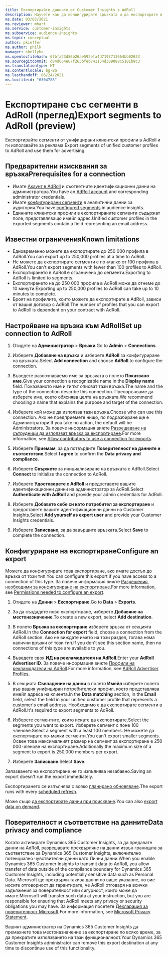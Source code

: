 ```yaml
---
title: Експортирайте данните от Customer Insights в AdRoll
description: Научете как да конфигурирате връзката и да експортирате в AdRoll.
ms.date: 03/03/2021
ms.reviewer: mhart
ms.service: customer-insights
ms.subservice: audience-insights
ms.topic: conceptual
author: pkieffer
ms.author: philk
manager: shellyha
ms.openlocfilehash: 67bfa23d56b26ae592efa4d7197713664bb02623
ms.sourcegitcommit: d84d664e67f263bfeb741154d309088c5101b9c3
ms.translationtype: HT
ms.contentlocale: bg-BG
ms.lasthandoff: 06/24/2021
ms.locfileid: "6304788"
---
```

# <a name="export-segments-to-adroll-preview"></a><span data-ttu-id="ee60b-103">Експортиране със сегменти в AdRoll (преглед)</span><span class="sxs-lookup"><span data-stu-id="ee60b-103">Export segments to AdRoll (preview)</span></span>

<span data-ttu-id="ee60b-104">Експортирайте сегменти от унифицирани клиентски профили в AdRoll и ги използвайте за реклама.</span><span class="sxs-lookup"><span data-stu-id="ee60b-104">Export segments of unified customer profiles to AdRoll and use them for advertising.</span></span> 

## <a name="prerequisites-for-a-connection"></a><span data-ttu-id="ee60b-105">Предварителни изисквания за връзка</span><span class="sxs-lookup"><span data-stu-id="ee60b-105">Prerequisites for a connection</span></span>

-   <span data-ttu-id="ee60b-106">Имате [Акаунт в AdRoll](https://www.adroll.com/) и съответните идентификационни данни на администратора.</span><span class="sxs-lookup"><span data-stu-id="ee60b-106">You have an [AdRoll account](https://www.adroll.com/) and corresponding administrator credentials.</span></span>
-   <span data-ttu-id="ee60b-107">Имате [конфигурирани сегменти](segments.md) в аналитични данни за аудитория.</span><span class="sxs-lookup"><span data-stu-id="ee60b-107">You have [configured segments](segments.md) in audience insights.</span></span>
-   <span data-ttu-id="ee60b-108">Единните клиентски профили в експортираните сегменти съдържат поле, представляващо имейл адрес.</span><span class="sxs-lookup"><span data-stu-id="ee60b-108">Unified customer profiles in the exported segments contain a field representing an email address.</span></span>

## <a name="known-limitations"></a><span data-ttu-id="ee60b-109">Известни ограничения</span><span class="sxs-lookup"><span data-stu-id="ee60b-109">Known limitations</span></span>

- <span data-ttu-id="ee60b-110">Едновременно можете да експортирате до 250 000 профила в AdRoll.</span><span class="sxs-lookup"><span data-stu-id="ee60b-110">You can export up to 250,000 profiles at a time to AdRoll.</span></span>
- <span data-ttu-id="ee60b-111">Не можете да експортирате сегменти с по-малко от 100 профила в AdRoll.</span><span class="sxs-lookup"><span data-stu-id="ee60b-111">You can't export segments with fewer than 100 profiles to AdRoll.</span></span> 
- <span data-ttu-id="ee60b-112">Експортирането в AdRoll е ограничено до сегменти.</span><span class="sxs-lookup"><span data-stu-id="ee60b-112">Exporting to AdRoll is limited to segments.</span></span>
- <span data-ttu-id="ee60b-113">Експортирането на до 250 000 профила в AdRoll може да отнеме до 10 минути.</span><span class="sxs-lookup"><span data-stu-id="ee60b-113">Exporting up to 250,000 profiles to AdRoll can take up to 10 minutes to complete.</span></span> 
- <span data-ttu-id="ee60b-114">Броят на профилите, които можете да експортирате в AdRoll, зависи от вашия договор с AdRoll.</span><span class="sxs-lookup"><span data-stu-id="ee60b-114">The number of profiles that you can export to AdRoll is dependent on your contract with AdRoll.</span></span>

## <a name="set-up-connection-to-adroll"></a><span data-ttu-id="ee60b-115">Настройване на връзка към AdRoll</span><span class="sxs-lookup"><span data-stu-id="ee60b-115">Set up connection to AdRoll</span></span>

1. <span data-ttu-id="ee60b-116">Отидете на **Администратор** > **Връзки**.</span><span class="sxs-lookup"><span data-stu-id="ee60b-116">Go to **Admin** > **Connections**.</span></span>

1. <span data-ttu-id="ee60b-117">Изберете **Добавяне на връзка** и изберете **AdRoll** за конфигуриране на връзката.</span><span class="sxs-lookup"><span data-stu-id="ee60b-117">Select **Add connection** and choose **AdRoll** to configure the connection.</span></span>

1. <span data-ttu-id="ee60b-118">Въведете разпознаваемо име за връзката в полето **Показвано име**.</span><span class="sxs-lookup"><span data-stu-id="ee60b-118">Give your connection a recognizable name in the **Display name** field.</span></span> <span data-ttu-id="ee60b-119">Показваното име и типът описват тази връзка.</span><span class="sxs-lookup"><span data-stu-id="ee60b-119">The name and the type of the connection describe this connection.</span></span> <span data-ttu-id="ee60b-120">Препоръчваме да изберете име, което обяснява целта на връзката.</span><span class="sxs-lookup"><span data-stu-id="ee60b-120">We recommend choosing a name that explains the purpose and target of the connection.</span></span>

1. <span data-ttu-id="ee60b-121">Изберете кой може да използва тази връзка.</span><span class="sxs-lookup"><span data-stu-id="ee60b-121">Choose who can use this connection.</span></span> <span data-ttu-id="ee60b-122">Ако не предприемете нищо, по подразбиране ще е Администратори.</span><span class="sxs-lookup"><span data-stu-id="ee60b-122">If you take no action, the default will be Administrators.</span></span> <span data-ttu-id="ee60b-123">За повече информация вижте [Разрешаване на сътрудници да използват връзка за експортиране](connections.md#allow-contributors-to-use-a-connection-for-exports).</span><span class="sxs-lookup"><span data-stu-id="ee60b-123">For more information, see [Allow contributors to use a connection for exports](connections.md#allow-contributors-to-use-a-connection-for-exports).</span></span>

1. <span data-ttu-id="ee60b-124">Изберете **Приемам**, за да потвърдите **Поверителност на данните и съответствие**.</span><span class="sxs-lookup"><span data-stu-id="ee60b-124">Select **I agree** to confirm the **Data privacy and compliance**.</span></span>

1. <span data-ttu-id="ee60b-125">Изберете **Свържете** за инициализиране на връзката с AdRoll.</span><span class="sxs-lookup"><span data-stu-id="ee60b-125">Select **Connect** to initialize the connection to AdRoll.</span></span>

1. <span data-ttu-id="ee60b-126">Изберете **Удостоверете с AdRoll** и предоставете вашите идентификационни данни на администратор за AdRoll.</span><span class="sxs-lookup"><span data-stu-id="ee60b-126">Select **Authenticate with AdRoll** and provide your admin credentials for AdRoll.</span></span> 

1. <span data-ttu-id="ee60b-127">Изберете **Добавете себе си като потребител за експортиране** и предоставете вашите идентификационни данни на Customer Insights.</span><span class="sxs-lookup"><span data-stu-id="ee60b-127">Select **Add yourself as export user** and provide your Customer Insights credentials.</span></span>

1. <span data-ttu-id="ee60b-128">Изберете **Записване**, за да завършите връзката.</span><span class="sxs-lookup"><span data-stu-id="ee60b-128">Select **Save** to complete the connection.</span></span>

## <a name="configure-an-export"></a><span data-ttu-id="ee60b-129">Конфигуриране на експортиране</span><span class="sxs-lookup"><span data-stu-id="ee60b-129">Configure an export</span></span>

<span data-ttu-id="ee60b-130">Можете да конфигурирате това експортиране, ако имате достъп до връзка от този тип.</span><span class="sxs-lookup"><span data-stu-id="ee60b-130">You can configure this export if you have access to a connection of this type.</span></span> <span data-ttu-id="ee60b-131">За повече информация вижте [Разрешения, необходими за конфигуриране на експортиране](export-destinations.md#set-up-a-new-export).</span><span class="sxs-lookup"><span data-stu-id="ee60b-131">For more information, see [Permissions needed to configure an export](export-destinations.md#set-up-a-new-export).</span></span>

1. <span data-ttu-id="ee60b-132">Отидете на **Данни** > **Експортиране**.</span><span class="sxs-lookup"><span data-stu-id="ee60b-132">Go to **Data** > **Exports**.</span></span>

1. <span data-ttu-id="ee60b-133">За да създадете ново експортиране, изберете **Добавяне на местоназначение**.</span><span class="sxs-lookup"><span data-stu-id="ee60b-133">To create a new export, select **Add destination**.</span></span>

1. <span data-ttu-id="ee60b-134">В полето **Връзка за експортиране** изберете връзка от секцията AdRoll.</span><span class="sxs-lookup"><span data-stu-id="ee60b-134">In the **Connection for export** field, choose a connection from the AdRoll section.</span></span> <span data-ttu-id="ee60b-135">Ако не виждате името на този раздел, тогава няма налични връзки от този тип.</span><span class="sxs-lookup"><span data-stu-id="ee60b-135">If you don't see this section name, then no connections of this type are available to you.</span></span>

1. <span data-ttu-id="ee60b-136">Въведете своя **ИД на рекламодателя на AdRoll**.</span><span class="sxs-lookup"><span data-stu-id="ee60b-136">Enter your **AdRoll Advertiser ID**.</span></span> <span data-ttu-id="ee60b-137">За повече информация вижте [Профили на рекламодатели на AdRoll](https://help.adroll.com/hc/articles/212011838-Advertiser-Profiles).</span><span class="sxs-lookup"><span data-stu-id="ee60b-137">For more information, see [AdRoll Advertiser Profiles](https://help.adroll.com/hc/articles/212011838-Advertiser-Profiles).</span></span>

3. <span data-ttu-id="ee60b-138">В секцията **Съвпадение на данни** в полето **Имейл** изберете полето във вашия унифициран потребителски профил, което представлява имейл адреса на клиента.</span><span class="sxs-lookup"><span data-stu-id="ee60b-138">In the **Data matching** section, in the **Email** field, select the field in your unified customer profile that represents a customer's email address.</span></span> <span data-ttu-id="ee60b-139">Необходимо е да експортирате сегменти в AdRoll.</span><span class="sxs-lookup"><span data-stu-id="ee60b-139">It's required to export segments to AdRoll.</span></span>

1. <span data-ttu-id="ee60b-140">Изберете сегментите, които искате да експортирате.</span><span class="sxs-lookup"><span data-stu-id="ee60b-140">Select the segments you want to export.</span></span> <span data-ttu-id="ee60b-141">Изберете сегмент с поне 100 членове.</span><span class="sxs-lookup"><span data-stu-id="ee60b-141">Select a segment with a least 100 members.</span></span> <span data-ttu-id="ee60b-142">Не можете да експортирате по-малки сегменти.</span><span class="sxs-lookup"><span data-stu-id="ee60b-142">You can't export smaller segments.</span></span> <span data-ttu-id="ee60b-143">Освен това максималният размер на сегмент за експортиране е 250 000 членове на експортиране.</span><span class="sxs-lookup"><span data-stu-id="ee60b-143">Additionally the maximum size of a segment to export is 250,000 members per export.</span></span> 

1. <span data-ttu-id="ee60b-144">Изберете **Записване**.</span><span class="sxs-lookup"><span data-stu-id="ee60b-144">Select **Save**.</span></span>

<span data-ttu-id="ee60b-145">Запазването на експортиране не го изпълнява незабавно.</span><span class="sxs-lookup"><span data-stu-id="ee60b-145">Saving an export doesn't run the export immediately.</span></span>

<span data-ttu-id="ee60b-146">Експортирането се изпълнява с всяко [планирано обновяване](system.md#schedule-tab).</span><span class="sxs-lookup"><span data-stu-id="ee60b-146">The export runs with every [scheduled refresh](system.md#schedule-tab).</span></span> 

<span data-ttu-id="ee60b-147">Може също [да експортирате данни при поискване](export-destinations.md#run-exports-on-demand).</span><span class="sxs-lookup"><span data-stu-id="ee60b-147">You can also [export data on demand](export-destinations.md#run-exports-on-demand).</span></span> 


## <a name="data-privacy-and-compliance"></a><span data-ttu-id="ee60b-148">Поверителност и съответствие на данните</span><span class="sxs-lookup"><span data-stu-id="ee60b-148">Data privacy and compliance</span></span>

<span data-ttu-id="ee60b-149">Когато активирате Dynamics 365 Customer Insights, за да предавате данни на AdRoll, разрешавате прехвърляне на данни извън границата за съответствие за Dynamics 365 Customer Insights, включително потенциално чувствителни данни като Лични данни.</span><span class="sxs-lookup"><span data-stu-id="ee60b-149">When you enable Dynamics 365 Customer Insights to transmit data to AdRoll, you allow transfer of data outside of the compliance boundary for Dynamics 365 Customer Insights, including potentially sensitive data such as Personal Data.</span></span> <span data-ttu-id="ee60b-150">Microsoft ще прехвърли такива данни по ваше указание, но вие носите отговорност да гарантирате, че AdRoll отговаря на всички задължения за поверителност или сигурност, които може да имате.</span><span class="sxs-lookup"><span data-stu-id="ee60b-150">Microsoft will transfer such data at your instruction, but you are responsible for ensuring that AdRoll meets any privacy or security obligations you may have.</span></span> <span data-ttu-id="ee60b-151">За информация посетете [Декларация за поверителност Microsoft](https://go.microsoft.com/fwlink/?linkid=396732).</span><span class="sxs-lookup"><span data-stu-id="ee60b-151">For more information, see [Microsoft Privacy Statement](https://go.microsoft.com/fwlink/?linkid=396732).</span></span>

<span data-ttu-id="ee60b-152">Вашият администратор на Dynamics 365 Customer Insights да премахнете това местоназначение за експортиране по всяко време, за да прекратите използването на тази функционалност.</span><span class="sxs-lookup"><span data-stu-id="ee60b-152">Your Dynamics 365 Customer Insights administrator can remove this export destination at any time to discontinue use of this functionality.</span></span>
